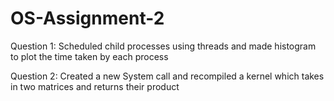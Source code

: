 # OS-Assignment-2

Question 1:
Scheduled child processes using threads and made histogram to plot the time taken by each process

Question 2:
Created a new System call and recompiled a kernel which takes in two matrices and returns their product
